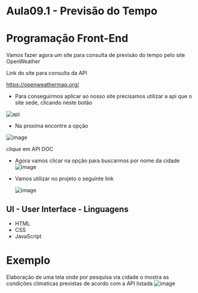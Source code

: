 # Aula09.1 -  Previsão do Tempo

# Programação Front-End
Vamos fazer agora um site para consulta de previsão do tempo pelo site OpenWeather

Link do site para consulta da API

https://openweathermap.org/

 - Para conseguirmos aplicar ao nosso site precisamos utilizar a api que o site sede, clicando neste botão

![api](https://github.com/user-attachments/assets/d0ecefb9-5f80-4e39-89fa-6d84c3ff7196)


 - Na proxima encontre a opção 

![image](https://github.com/user-attachments/assets/98213300-d617-4331-b643-b4f6b1670ac2)

clique em API DOC


 - Agora vamos clicar na opção para buscarmos por nome da cidade
   ![image](https://github.com/user-attachments/assets/0579a7a4-f231-4a8d-b057-0923cd5a7baa)

 - Vamos utilizar no projeto o seguinte link

   ![image](https://github.com/user-attachments/assets/d12e720f-e075-480f-af3a-6430ee3217d0)




## UI - User Interface - Linguagens
- HTML
- CSS
- JavaScript




# Exemplo
Elaboração de uma tela onde por pesquisa via cidade o mostra as condições climaticas previstas de acordo com a API listada
![image](https://github.com/wellifabio/senai2024/assets/156427878/0d7eba57-187f-4b2c-96ae-4db0725fab30)
